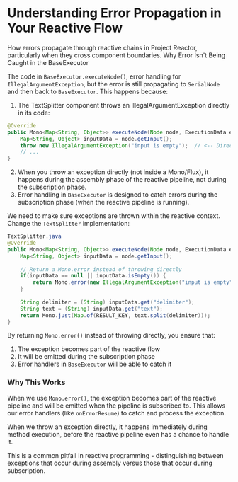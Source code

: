 # Understanding Error Propagation in Your Reactive Flow
How errors propagate through reactive chains in Project Reactor, particularly when they cross component boundaries.
Why Error Isn't Being Caught in the BaseExecutor

The code in `BaseExecutor.executeNode()`, error handling for `IllegalArgumentException`, but the error is still propagating to `SerialNode` and then back to `BaseExecutor`. This happens because:

1. The TextSplitter component throws an IllegalArgumentException directly in its code:
```java
@Override
public Mono<Map<String, Object>> executeNode(Node node, ExecutionData executionData) {
    Map<String, Object> inputData = node.getInput();
    throw new IllegalArgumentException("input is empty");  // <-- Direct throw!
    // ...
}
```

2. When you throw an exception directly (not inside a Mono/Flux), it happens during the assembly phase of the reactive pipeline, not during the subscription phase.
3. Error handling in `BaseExecutor` is designed to catch errors during the subscription phase (when the reactive pipeline is running).

We need to make sure exceptions are thrown within the reactive context. Change the `TextSplitter` implementation:
```java
TextSplitter.java
@Override
public Mono<Map<String, Object>> executeNode(Node node, ExecutionData executionData) {
    Map<String, Object> inputData = node.getInput();
    
    // Return a Mono.error instead of throwing directly
    if(inputData == null || inputData.isEmpty()) {
        return Mono.error(new IllegalArgumentException("input is empty"));
    }
    
    String delimiter = (String) inputData.get("delimiter");
    String text = (String) inputData.get("text");
    return Mono.just(Map.of(RESULT_KEY, text.split(delimiter)));
}
```

By returning `Mono.error()` instead of throwing directly, you ensure that:
1. The exception becomes part of the reactive flow
2. It will be emitted during the subscription phase
3. Error handlers in `BaseExecutor` will be able to catch it

### Why This Works
When we use `Mono.error()`, the exception becomes part of the reactive pipeline and will be emitted when the pipeline is subscribed to. 
This allows our error handlers (like `onErrorResume`) to catch and process the exception.

When we throw an exception directly, it happens immediately during method execution, before the reactive pipeline even has a chance to handle it.

This is a common pitfall in reactive programming - distinguishing between exceptions that occur during assembly versus those that occur during subscription.
